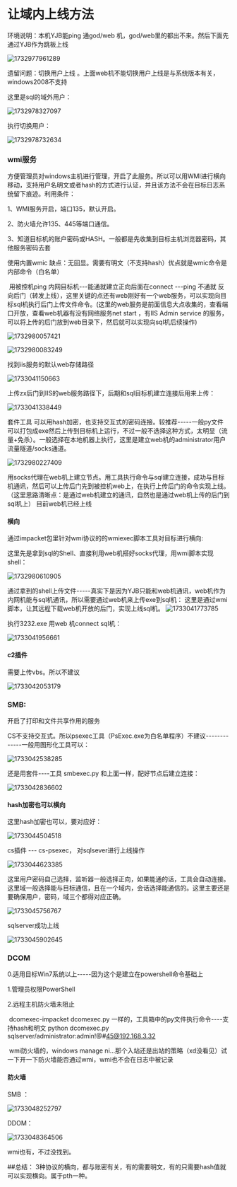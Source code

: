 # 让域内上线方法


环境说明：本机YJB能ping 通god/web 机，god/web里的都出不来。然后下面先通过YJB作为跳板上线

![1732977961289](https://cdn.jsdelivr.net/gh/maybeyjb/blue-team/img/202506170942153.png)

   遗留问题：切换用户上线 。上面web机不能切换用户上线是与系统版本有关，windows2008不支持

这里是sql的域外用户：

![1732978327097](https://cdn.jsdelivr.net/gh/maybeyjb/blue-team/img/202506170942154.png)

执行切换用户：

![1732978732634](https://cdn.jsdelivr.net/gh/maybeyjb/blue-team/img/202506170942155.png)


### wmi服务



方便管理员对windows主机进行管理，开启了此服务。所以可以用WMI进行横向移动，支持用户名明文或者hash的方式进行认证，并且该方法不会在目标日志系统留下痕迹。利用条件：

1、WMI服务开启，端口135，默认开启。

2、防火墙允许135、445等端口通信。

3、知道目标机的账户密码或HASH。一般都是先收集到目标主机浏览器密码，其他服务密码去套

使用内置wmic 缺点：无回显。需要有明文（不支持hash）优点就是wmic命令是内部命令（白名单）



​    用被控机ping 内网目标机---能通就建立正向后面在connect ---ping 不通就 反向后门（转发上线），这里关键的点还有web刚好有一个web服务，可以实现向目标sql机执行后门上传文件命令。(这里的web服务是前面信息大点收集的，查看端口开放，查看web机器有没有网络服务net start  ，有IIS Admin service 的服务，可以将上传的后门放到web目录下，然后就可以实现向sql机后续操作)

![1732980057421](https://cdn.jsdelivr.net/gh/maybeyjb/blue-team/img/202506170942156.png)

![1732980083249](https://cdn.jsdelivr.net/gh/maybeyjb/blue-team/img/202506170942157.png)

找到iis服务的默认web存储路径

![1733041150663](https://cdn.jsdelivr.net/gh/maybeyjb/blue-team/img/202506170942158.png)

上传zx后门到IIS的web服务路径下，后期和sql目标机建立连接后用来上传：

![1733041338449](https://cdn.jsdelivr.net/gh/maybeyjb/blue-team/img/202506170942159.png)

  套件工具  可以用hash加密，也支持交互式的密码连接。较推荐-----一般py文件可以打包成exe然后上传到目标机上运行，不过一般不选择这种方式，太明显（流量+免杀）。一般选择在本地机器上执行，这里是建立web机的administrator用户流量隧道/socks通道。

![1732980227409](https://cdn.jsdelivr.net/gh/maybeyjb/blue-team/img/202506170942160.png)

用socks代理在web机上建立节点。用工具执行命令与sql建立连接，成功与目标机通讯，然后可以上传后门先到被控机web上，在执行上传后门的命令实现上线。（这里思路清晰点：是通过web机建立的通讯，自然也是通过web机上传的后门到sql机上）
目前web机已经上线
#### 横向
通过impacket包里针对wmi协议的的wmiexec脚本工具对目标进行横向:

这里先是拿到sql的Shell、直接利用web机搭好socks代理，用wmi脚本实现shell：

![1732980610905](https://cdn.jsdelivr.net/gh/maybeyjb/blue-team/img/202506170942161.png)

通过拿到的shell上传文件-----真实下是因为YJB只能和web机通讯，web机作为内网机能与sql机通讯，所以需要通过web机来上传exe到sql机：
这里是通过wmi脚本，让其远程下载web机开放的后门，实现上线sql机。
![1733041773785](https://cdn.jsdelivr.net/gh/maybeyjb/blue-team/img/202506170942162.png)

执行3232.exe 用web 机connect             sql机：

![1733041956661](https://cdn.jsdelivr.net/gh/maybeyjb/blue-team/img/202506170942163.png)

####  c2插件  
  需要上传vbs。所以不建议

![1733042053179](https://cdn.jsdelivr.net/gh/maybeyjb/blue-team/img/202506170942164.png)

### SMB:



开启了打印和文件共享作用的服务

   CS不支持交互式。所以psexec工具（PsExec.exe为白名单程序）不建议-------------一般用图形化工具可以：

![1733042538285](https://cdn.jsdelivr.net/gh/maybeyjb/blue-team/img/202506170942165.png)

  还是用套件----工具  smbexec.py  和上面一样，配好节点后建立连接：

![1733042836602](https://cdn.jsdelivr.net/gh/maybeyjb/blue-team/img/202506170942166.png)

#### hash加密也可以横向

这里hash加密也可以，要对应好：

![1733044504518](https://cdn.jsdelivr.net/gh/maybeyjb/blue-team/img/202506170942167.png)

  cs插件  ---    cs-psexec， 对sqlsever进行上线操作

![1733044623385](https://cdn.jsdelivr.net/gh/maybeyjb/blue-team/img/202506170942169.png)

这里用户密码自己选择，监听器一般选择正向，如果能通的话，工具会自动连接。这里域一般选择能与目标通信，且在一个域内，会话选择能通信的。这里主要还是要确保用户，密码，域三个都得对应正确。

![1733045756767](https://cdn.jsdelivr.net/gh/maybeyjb/blue-team/img/202506170942170.png)

sqlserver成功上线

![1733045902645](https://cdn.jsdelivr.net/gh/maybeyjb/blue-team/img/202506170942171.png)

### DCOM


0.适用目标Win7系统以上-----因为这个是建立在powershell命令基础上

1.管理员权限PowerShell

2.远程主机防火墙未阻止

​     dcomexec-impacket   dcomexec.py   一样的，工具箱中的py文件执行命令----支持hash和明文		python dcomexec.py sqlserver/administrator:admin!@#45@192.168.3.32

​      wmi防火墙的，windows manage ni...那个入站还是出站的策略（xd没看见）试一下开一下防火墙能否通过wmi，wmi也不会在日志中被记录  

#### 防火墙

SMB ：

![1733048252797](https://cdn.jsdelivr.net/gh/maybeyjb/blue-team/img/202506170942172.png)

DDOM：

![1733048364506](https://cdn.jsdelivr.net/gh/maybeyjb/blue-team/img/202506170942173.png)

wmi也有，不过没找到。

##总结：
3种协议的横向，都与账密有关，有的需要明文，有的只需要hash值就可以实现横向。属于pth一种。
